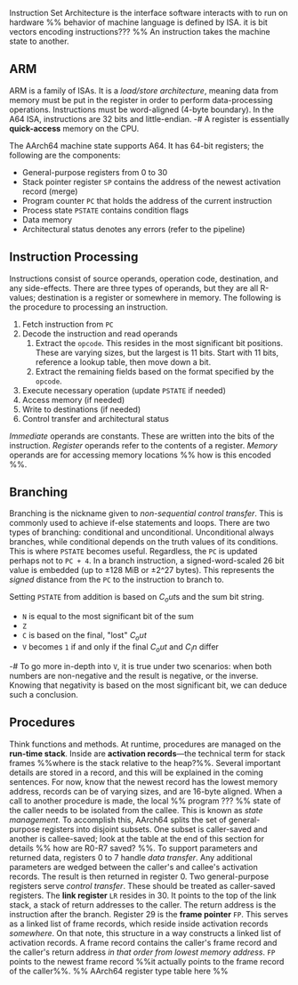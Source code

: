 Instruction Set Architecture is the interface software interacts with to run on hardware %% behavior of machine language is defined by ISA. it is bit vectors encoding instructions??? %% An instruction takes the machine state to another. 

## ARM
ARM is a family of ISAs. It is a *load/store architecture*, meaning data from memory must be put in the register in order to perform data-processing operations. Instructions must be word-aligned (4-byte boundary). In the A64 ISA, instructions are 32 bits and little-endian.
-# A register is essentially **quick-access** memory on the CPU.

The AArch64 machine state supports A64. It has 64-bit registers; the following are the components:
- General-purpose registers from 0 to 30
- Stack pointer register `SP` contains the address of the newest activation record (merge)
- Program counter `PC` that holds the address of the current instruction 
- Process state `PSTATE` contains condition flags 
- Data memory
- Architectural status denotes any errors (refer to the pipeline)

## Instruction Processing
Instructions consist of source operands, operation code, destination, and any side-effects. There are three types of operands, but they are all R-values; destination is a register or somewhere in memory. The following is the procedure to processing an instruction.

[TODO: handle the extra decode stuff]: #
1. Fetch instruction from `PC`
2. Decode the instruction and read operands
    1. Extract the `opcode`. This resides in the most significant bit positions. These are varying sizes, but the largest is 11 bits. Start with 11 bits, reference a lookup table, then move down a bit.
    2. Extract the remaining fields based on the format specified by the `opcode`.
3. Execute necessary operation (update `PSTATE` if needed)
4. Access memory (if needed)
5. Write to destinations (if needed)
6. Control transfer and architectural status

*Immediate* operands are constants. These are written into the bits of the instruction. *Register* operands refer to the contents of a register. *Memory* operands are for accessing memory locations %% how is this encoded %%.

## Branching
Branching is the nickname given to *non-sequential control transfer*. This is commonly used to achieve if-else statements and loops. There are two types of branching: conditional and unconditional. Unconditional always branches, while conditional depends on the truth values of its conditions. This is where `PSTATE` becomes useful. Regardless, the `PC` is updated perhaps not to `PC + 4`. In a branch instruction, a signed-word-scaled 26 bit value is embedded (up to ±128 MiB or ±2^27 bytes). This represents the *signed* distance from the `PC` to the instruction to branch to.

Setting `PSTATE` from addition is based on $C_out$s and the sum bit string. 
- `N` is equal to the most significant bit of the sum
- `Z`
- `C` is based on the final, "lost" $C_out$
- `V` becomes `1` if and only if the final $C_out$ and $C_in$ differ

-# To go more in-depth into `V`, it is true under two scenarios: when both numbers are non-negative and the result is negative, or the inverse. Knowing that negativity is based on the most significant bit, we can deduce such a conclusion.

## Procedures
Think functions and methods. At runtime, procedures are managed on the **run-time stack**. Inside are **activation records**—the technical term for stack frames %%where is the stack relative to the heap?%%. Several important details are stored in a record, and this will be explained in the coming sentences. For now, know that the newest record has the lowest memory address, records can be of varying sizes, and are 16-byte aligned.
When a call to another procedure is made, the local %% program ??? %% state of the caller needs to be isolated from the callee. This is known as *state management*. To accomplish this, AArch64 splits the set of general-purpose registers into disjoint subsets. One subset is caller-saved and another is callee-saved; look at the table at the end of this section for details %% how are R0-R7 saved? %%.
To support parameters and returned data, registers 0 to 7 handle *data transfer*. Any additional parameters are wedged between the caller's and callee's activation records. The result is then returned in register 0.
Two general-purpose registers serve *control transfer*. These should be treated as caller-saved registers. The **link register** `LR` resides in 30. It points to the top of the link stack, a stack of return addresses to the caller. The return address is the instruction after the branch. Register 29 is the **frame pointer** `FP`. This serves as a linked list of frame records, which reside inside activation records *somewhere*. On that note, this structure in a way constructs a linked list of activation records. A frame record contains the caller's frame record and the caller's return address *in that order from lowest memory address*. `FP` points to the newest frame record %%it actually points to the frame record of the caller%%.
%% AArch64 register type table here %%